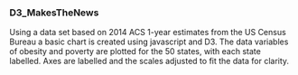 ### D3_MakesTheNews

Using a data set  based on 2014 ACS 1-year estimates from the US Census Bureau a basic chart is created using javascript and D3. The data variables of obesity and poverty are plotted for the 50 states, with each state labelled. Axes are labelled and the scales adjusted to fit the data for clarity.

